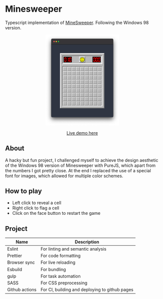 # Minesweeper

Typescript implementation of [MineSweeper](https://en.wikipedia.org/wiki/Minesweeper_(video_game)).
Following the Windows 98 version.

<center>
    <p float="left" align="center">
        <img src=".github/screenshots/screenshot01.png" style="width: 48%"/>
    </p>
</center>

<p align="center">
	<a href="https://leandrosq.github.io/js-minesweeper/">Live demo here</a>
</p>

## About

A hacky but fun project, I challenged myself to achieve the design aesthetic of the Windows 98 version of Minesweeper with PureJS, which apart from the numbers I got pretty close. At the end I replaced the use of a special font for images, which allowed for multiple color schemes.

## How to play

- Left click to reveal a cell
- Right click to flag a cell
- Click on the face button to restart the game

## Project

| Name | Description |
| -- | -- |
| Eslint | For linting and semantic analysis |
| Prettier | For code formatting |
| Browser sync | For live reloading |
| Esbuild | For bundling |
| gulp | For task automation |
| SASS | For CSS preprocessing |
| Github actions | For CI, building and deploying to github pages |
